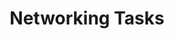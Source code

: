 ---
title: Networking Tasks
linktitle: Networking
description: >
  This section contains Armory CD-as-a-Service Networking tasks such as manually installing a Remote Network Agent (RNA) and monitoring an RNA.
categories: ["CD-as-a-Service"]
tags: ["Guides", "Networking"]
---